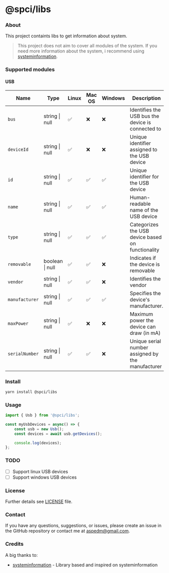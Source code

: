 # @spci/libs

### About
This project containts libs to get information about system.

> This project does not aim to cover all modules of the system. If you need more information about the system, i recommend using [systeminformation](https://github.com/sebhildebrandt/systeminformation).

### Supported modules

#### USB
| Name          | Type            | Linux | Mac OS | Windows | Description                                       |
|---------------|-----------------|-------|--------|---------|---------------------------------------------------|
|`bus`          | string \| null  | ✅    | ❌      | ❌      | Identifies the USB bus the device is connected to |
|`deviceId`     | string \| null  | ✅    | ❌      | ❌      | Unique identifier assigned to the USB device      |
|`id`           | string \| null  | ✅    | ✅      | ✅      | Unique identifier for the USB device              |
|`name`         | string \| null  | ✅    | ✅      | ✅      | Human-readable name of the USB device             |
|`type`         | string \| null  | ✅    | ✅      | ✅      | Categorizes the USB device based on functionality |
|`removable`    | boolean \| null | ✅    | ✅      | ❌      | Indicates if the device is removable              |
|`vendor`       | string \| null  | ✅    | ✅      | ❌      | Identifies the vendor                             |
|`manufacturer` | string \| null  | ✅    | ✅      | ✅      | Specifies the device's manufacturer.              |
|`maxPower`     | string \| null  | ✅    | ❌      | ❌      | Maximum power the device can draw (in mA)         |
|`serialNumber` | string \| null  | ✅    | ✅      | ❌      | Unique serial number assigned by the manufacturer |

### Install
```sh
yarn install @spci/libs
```

### Usage
```ts
import { Usb } from '@spci/libs';

const myUsbDevices = async() => {
    const usb = new Usb();
    const devices = await usb.getDevices();

    console.log(devices);
};
```

### TODO
- [ ] Support linux USB devices
- [ ] Support windows USB devices

### License
Further details see [LICENSE](LICENSE) file.


### Contact
If you have any questions, suggestions, or issues, please create an issue in the GitHub repository or contact me at [aspedm@gmail.com](mailto:aspedm@gmail.com).


### Credits
A big thanks to:
- [systeminformation](https://github.com/sebhildebrandt/systeminformation) - Library based and inspired on systeminformation 